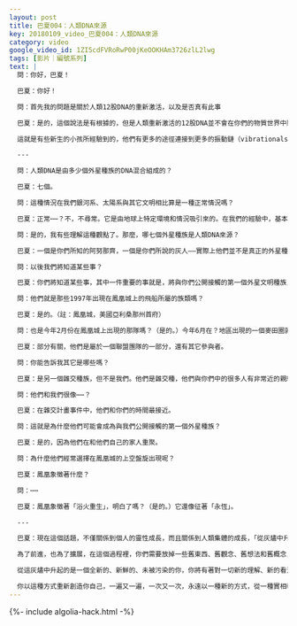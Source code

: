 ```yaml
---
layout: post
title: 巴夏004：人類DNA來源
key: 20180109_video_巴夏004：人類DNA來源
category: video
google_video_id: 1ZI5cdFVRoRwP00jKeOOKHAm3726zlL2lwg
tags: [影片｜編號系列]
text: |
  問：你好，巴夏！

  巴夏：你好！

  問：首先我的問題是關於人類12股DNA的重新激活，以及是否真有此事

  巴夏：是的，這個說法是有根據的，但是人類重新激活的12股DNA並不會在你們的物質世界中顯化，只有一條被激活的DNA會顯化在物質世界。所以，你們最終會有3條物質性DNA，但是第三條DNA是晶體物質。你們將能夠在現實中感知到它，但這種變化主要發生在非物質的次元中其它9條DNA將以非物質化運作，形成能量模板，你們能強烈的連接到這能量。

  這就是有些新生的小孩所經驗到的，他們有更多的途徑連接到更多的振動鏈（vibrationalstrands）——也就是你們所說的DNA，其實它只是更高能量的模板。

  ---

  問：人類DNA是由多少個外星種族的DNA混合組成的？

  巴夏：七個。

  問：這種情況在我們銀河系、太陽系與其它文明相比算是一種正常情況嗎？

  巴夏：正常⋯⋯？不，不尋常。它是由地球上特定環境和情況吸引來的。在我們的經驗中，基本上不需要「正常」這個概念，但是對於那些將這種情況吸引過來的文明，這算是比較一般的情況，這樣說有助於你區分這些概念嗎？

  問：是的，我有些理解這種觀點了。那麼，哪七個外星種族是人類DNA來源？

  巴夏：一個是你們所知的阿努那齊，一個是你們所說的灰人——實際上他們並不是真正的外星種族，還有天狼星人的基因，昴宿星人的基因，其它的嘛⋯⋯時間會告訴你答案好吧？

  問：以後我們將知道某些事？

  巴夏：你們將知道某些事，其中一件重要的事就是，將與你們公開接觸的第一個外星文明種族，他們會為你們帶來關於你們的真實的歷史。

  問：他們就是那些1997年出現在鳳凰城上的飛船所屬的族類嗎？

  巴夏：是的。（註：鳳凰城，美國亞利桑那州首府）

  問：也是今年2月份在鳳凰城上出現的那隊嗎？（是的。）今年6月在？地區出現的一個麥田圈就是和他們的飛行器有關，是嗎？

  巴夏：部分有關，他們是屬於一個聯盟團隊的一部分，還有其它參與者。

  問：你能告訴我其它是哪些嗎？

  巴夏：是另一個雜交種族，但不是我們。他們是雜交種，他們與你們中的很多人有非常近的親緣關係，某種意義上也可以說－－他們將被創造成「你們更直接的孩子。」（註：時空幻象，巴夏所屬的族類也是我們的孩子，所以他這麼說。）

  問：他們和我們很像⋯⋯？

  巴夏：在雜交計畫事件中，他們和你們的時間最接近。

  問：這就是為什麼他們可能會成為與我們公開接觸的第一個外星種族？

  巴夏：是的，因為他們在和他們自己的家人重聚。

  問：為什麼他們經常選擇在鳳凰城的上空盤旋出現呢？

  巴夏：鳳凰象徵著什麼？

  問：⋯⋯

  巴夏：鳳凰象徵著「浴火重生」，明白了嗎？（是的。）它還像征著「永恆」。

  ---

  巴夏：現在這個話題，不僅關係到個人的靈性成長，而且關係到人類集體的成長，「從灰燼中升起」——它同時也與這個問題有聯繫。

  為了前進，也為了擴展，在這個過程裡，你們需要放掉一些舊東西、舊觀念、舊想法和舊概念，它們已經不再適合於你，不再與你的核心自我（core-self）產生和諧共振。因此，「在灰燼中重生」完全是關於：「從某種意義上，允許那些舊信仰、那些舊定義、那些舊的行事方式、那些舊的行為、那些舊的思想、那些舊的情感全都燃燒成灰燼。如果你願意，他們將形成新的土壤，他們將成為你的父親，只為使你重生。」

  從這灰燼中升起的是一個全新的、新鮮的、未被污染的你，你將有著對一切新的理解、新的看法、新的定義、新的信念、新的情感、新的思想和新的行為。總之，這樣一個全新的人格將具有全新的行為和態度。在每一個進步的循環中，請允許你自己去經驗「燃成灰燼，並在灰燼中重生」的過程。

  你以這種方式重新創造你自己，一遍又一遍，一次又一次，永遠以一種新的方式，從一種實相轉換進入另一種實相。你允許自己真正地成為光，讓光芒從你這個具有無窮人格的存有的眼中穿透而出，就像一架投影儀的光束閃爍著，穿透膠卷而照亮那些觀點、想法、經驗以及關於運動、空間、時間和關於改變的幻象。這些都是為了讓你經驗到改變成為全我（totalbeing）的過程，為了讓你能直接理解那種體驗和創造本身的機制。你可以通過各種不同的方式去體驗到它，它是永恆的，無限的。你可以以各種形式去體驗它，甚至是通過此次化身之外的其它形式
---
```


{%- include algolia-hack.html -%}
